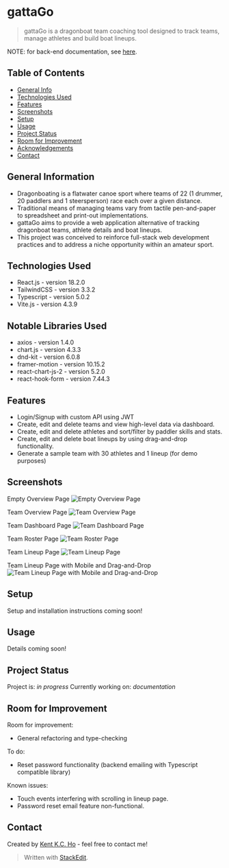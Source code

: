 # gattaGo
> gattaGo is a dragonboat team coaching tool designed to track teams, manage athletes and build boat lineups.

NOTE: for back-end documentation, see [here](https://github.com/kimcangho/gattaGo-server#readme).

## Table of Contents
* [General Info](#general-information)
* [Technologies Used](#technologies-used)
* [Features](#features)
* [Screenshots](#screenshots)
* [Setup](#setup)
* [Usage](#usage)
* [Project Status](#project-status)
* [Room for Improvement](#room-for-improvement)
* [Acknowledgements](#acknowledgements)
* [Contact](#contact)

## General Information
- Dragonboating is a flatwater canoe sport where teams of 22 (1 drummer, 20 paddlers and 1 steersperson) race each over a given distance.
- Traditional means of managing teams vary from tactile pen-and-paper to spreadsheet and print-out implementations. 
- gattaGo aims to provide a web application alternative of tracking dragonboat teams, athlete details and boat lineups.
- This project was conceived to reinforce full-stack web development practices and to address a niche opportunity within an amateur sport.

## Technologies Used
- React.js 		- version 18.2.0
- TailwindCSS - version 3.3.2
- Typescript 	- version 5.0.2
- Vite.js 			- version 4.3.9

## Notable Libraries Used
- axios - version 1.4.0
- chart.js - version 4.3.3
- dnd-kit - version 6.0.8
- framer-motion - version 10.15.2
- react-chart-js-2 - version 5.2.0
- react-hook-form - version 7.44.3

## Features
- Login/Signup with custom API using JWT
- Create, edit and delete teams and view high-level data via dashboard.
- Create, edit and delete athletes and sort/filter by paddler skills and stats.
- Create, edit and delete boat lineups by using drag-and-drop functionality.
- Generate a sample team with 30 athletes and 1 lineup (for demo purposes)


## Screenshots

Empty Overview Page
![Empty Overview Page](https://res.cloudinary.com/di7kiyj3y/image/upload/v1692409325/gattago-empty-overview_miszyl.png)

Team Overview Page
![Team Overview Page](https://res.cloudinary.com/di7kiyj3y/image/upload/v1692409325/gattago-overview-team_thyzfs.png)

Team Dashboard Page
![Team Dashboard Page](https://res.cloudinary.com/di7kiyj3y/image/upload/v1692409325/gattago-dashboard_umznra.png)

Team Roster Page
![Team Roster Page](https://res.cloudinary.com/di7kiyj3y/image/upload/v1692409326/gattago-roster_opynqh.png)

Team Lineup Page
![Team Lineup Page](https://res.cloudinary.com/di7kiyj3y/image/upload/v1692409326/gattago-lineups_eyu4rd.png)

Team Lineup Page with Mobile and Drag-and-Drop
![Team Lineup Page with Mobile and Drag-and-Drop](https://res.cloudinary.com/di7kiyj3y/image/upload/v1692409326/gattago-lineups-responsive_oso1ph.png)


## Setup
Setup and installation instructions coming soon!


## Usage
Details coming soon!
<!-- `write-your-code-here` -->


## Project Status
Project is: _in progress_ 
Currently working on: _documentation_


## Room for Improvement
Room for improvement:
- General refactoring and type-checking

To do:
- Reset password functionality (backend emailing with Typescript compatible library)

Known issues:
- Touch events interfering with scrolling in lineup page.
- Password reset email feature non-functional.


## Contact
Created by [Kent K.C. Ho](https://www.linkedin.com/in/kentkcho/) - feel free to contact me!


> Written with [StackEdit](https://stackedit.io/).
